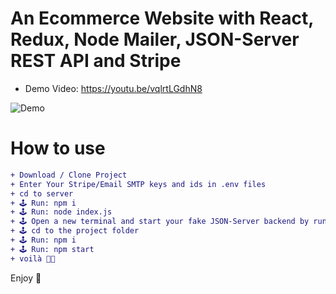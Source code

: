 # An Ecommerce Website with React, Redux, Node Mailer, JSON-Server REST API and Stripe

+ Demo Video: https://youtu.be/vqlrtLGdhN8

![Demo](https://github.com/mojtabamoradli/React-Redux-NodeMailer-JSONServer-Stripe-Ecommerce/blob/main/Demo.png?raw=true "Demo")


# How to use
```diff
+ Download / Clone Project
+ Enter Your Stripe/Email SMTP keys and ids in .env files
+ cd to server
+ 🕹 Run: npm i
+ 🕹 Run: node index.js
+ 🕹 Open a new terminal and start your fake JSON-Server backend by running: npx json-server db.json --port 3001
+ 🕹 cd to the project folder
+ 🕹 Run: npm i
+ 🕹 Run: npm start
+ voilà 🤌🏼
```

Enjoy 🚀
